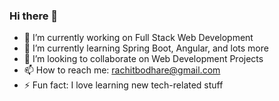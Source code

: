 ### Hi there 👋

<!--
**LunaticSculptor/LunaticSculptor** is a ✨ _special_ ✨ repository because its `README.md` (this file) appears on your GitHub profile.

Here are some ideas to get you started:

- 🔭 I’m currently working on Full Stack Web Development
- 🌱 I’m currently learning Spring Boot, Angular, and lots more
- 👯 I’m looking to collaborate on Web Development Projects
- 🤔 I’m looking for help with ...
- 💬 Ask me about ...
- 📫 How to reach me: ...
- 😄 Pronouns: ...
- ⚡ Fun fact: ...
-->


<!-- **LunaticSculptor/LunaticSculptor** is a ✨ _special_ ✨ repository because its `README.md` (this file) appears on your GitHub profile.-->

- 🔭 I’m currently working on Full Stack Web Development
- 🌱 I’m currently learning Spring Boot, Angular, and lots more
- 👯 I’m looking to collaborate on Web Development Projects
- 📫 How to reach me: [rachitbodhare@gmail.com](https://www.linkedin.com/in/rachit-bodhare/)
- ⚡ Fun fact: I love learning new tech-related stuff
